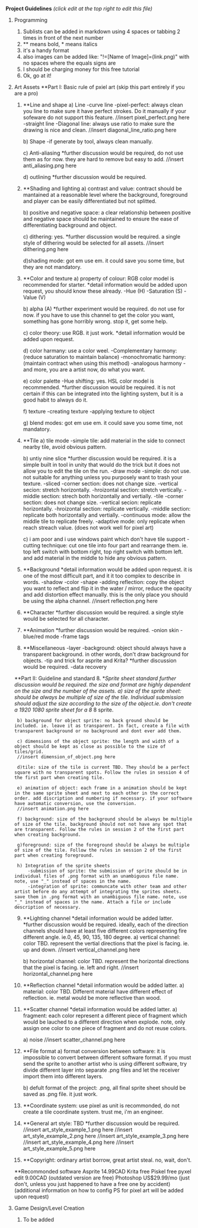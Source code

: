 **Project Guidelines**
*(click edit at the top right to edit this file)*
1. Programming
    1. Sublists can be added in markdown using 4 spaces or tabbing 2 times in front of the next number
    2. ** means bold, * means italics
    3. it's a handy format
    4. also images can be added like: "!=[Name of Image]=(link.png)" with no spaces where the equals signs are
    5. I should be charging money for this free tutorial
    6. Ok, go at it!
    
2. Art Assets
    **Part I: Basic rule of pxiel art (skip this part entirely if you are a pro)
    1. **Line and shape
        a) Line
            -curve line
                -pixel-perfect: always clean you line to make sure it have perfect strokes. 
                 Do it manually if your sofeware do not support this feature.
                //insert pixel_perfect.png here
            -straight line
                -Diagonal line: always use ratio to make sure the drawing is nice and clean.
                //insert diagonal_line_ratio.png here
                
        b) Shape
            -if generate by tool, always clean manually.
                
        c) Anti-aliasing
            *further discussion would be required, do not use them as for now. they are hard to remove but easy to add.
            //insert anti_aliasing.png here
                
        d) outlining
            *further discussion would be required. 
                
    2. **Shading and lighting
        a) contrast and value: contract should be mantained at a reasonable level where the background, foreground and player can be easily differentiated but not splitted.
        
        b) positive and negative space: a clear relationship between positive and negative space should be maintained to ensure the ease of differentiating background and object.
        
        c) dithering: yes.
            *further discussion would be required. a single style of dithering would be selected for all assets. 
            //insert dithering.png here
            
        d)shading mode: got em use em. it could save you some time, but they are not mandatory.
            
    3. **Color and texture
        a) property of colour: RGB color model is recommended for starter.
        *detail information would be added upon request, you should know these already.
            -Hue (H)
            -Saturation (S)
            -Value (V)
            
        b) alpha (A)
        *further experiment would be required. do not use for now. if you have to use this channel to get the color you want, something has gone horribly wrong. stop it, get some help.
        
        c) color theory: use RGB. it just work.
        *detail information would be added upon request.
        
        d) color harmany: use a color weel. 
            -Complementary harmony: (reduce saturation to maintain balance)
            -monochromatic harmony: (maintain contract when using this method)
            -analogous harmony
            -and more, you are a artist now, do what you want. 
            
        e) color palette
            -Hue shifting: yes. HSL color model is recommended.
            *further discussion would be required. it is not certain if this can be integrated into the lighting system, but it is a good habit to always do it.
            
        f) texture
            -creating texture
            -applying texture to object
            
        g) blend modes: got em use em. it could save you some time, not mandatory.
            
    4. **Tile
        a) tile mode
            -simple tile: add material in the side to connect nearby tile, avoid obvious pattern. 
            
        b) untiy nine slice
        *further discussion would be required. it is a simple built in tool in unity that would do the trick but it does not allow you to edit the tile on the run. 
            -draw mode
                -simple: do not use. not suitable for anything unless you purposely want to trash your texture. 
                -sliced
                    -corner section: does not change size.
                    -vertical secion: stretch horizontally.
                    -hroizontal section: stretch vertically.
                    -middle section: strech both horizontally and vertially.
                -tile
                    -corner section: does not change size.
                    -vertical secion: replicate horizontally.
                    -hroizontal section: replicate vertically.
                    -middle section: replicate both horizontally and vertially.
                    -continuous mode: allow the middle tile to replicate freely.
                    -adaptive mode: only replicate when reach streach value. (does not work well for pixel art)
                    
        c) i am poor and i use windows paint which don't have tile support
            -cutting technique: cut one tile into four part and rearrange them. ie. top left switch with bottom right, top right switch with bottom left. and add material in the middle to hide any obvious pattern.
            
    5. **Background
    *detail information would be added upon request. it is one of the most difficult part, and it it too complex to describe in words.
        -shadow
        -color
        -shape
        -adding reflection: copy the object you want to reflect and flip it in the water / mirror, reduce the opacity and add distortion effect manually. this is the only place you should be using the alpha channel.
        //insert reflection.png here
    6. **Character
    *further discussion would be required. a single style would be selected for all character.
    7. **Animation
    *further discussion would be required. 
        -onion skin
        -blue/red mode
        -frame tags
    8. **Miscellaneous
        -layer
        -background: object should always have a transparent background. in other words, don't draw background for objects.
        -tip and trick for asprite and Krita?
            *further discussion would be required. 
        -data recovery
            
    **Part II: Guideline and standard 
    8. **Sprite sheet standard
        *further discussion would be required. the size and format are highly dependent on the size and the number of the assets.
        a) size of the sprite sheet: should be always be multiple of size of the tile. Individual submission should adjust the size according to the size of the object.ie. don't create a 1920* 1080 sprite sheet for a 8* 8 sprite.
        
        b) background for object sprite: no back ground should be included. ie. leave it as transparent. In fact, create a file with transparent background or no background and dont ever add them.
        
        c) dimensions of the object sprite: the length and width of a object should be kept as close as possible to the size of tiles/grid.
        //insert dimension_of_object.png here
        
        d)tile: size of the tile is current TBD. They should be a perfect square with no transparent spots. Follow the rules in session 4 of the first part when creating tile.
        
        e) animation of object: each frame in a animation should be kept in the same sprite sheet and next to each other in the correct order. add discription and numbering if necessary. if your software have automatic conversion, use the conversion.
        //insert animation.png here
        
        f) background: size of the background should be always be multiple of size of the tile. background should not not have any spot that are transparent. Follow the rules in session 2 of the first part when creating background.
        
        g)foreground: size of the foreground should be always be multiple of size of the tile. Follow the rules in session 2 of the first part when creating foreground.
        
        h) Integration of the sprite sheets
            -submission of sprite: the submission of sprite should be in individual files of .png format with an unambiguous file name. note, use "_" instead of spaces in the name. 
            -integration of sprite: communcate with other team and other artist before do any attempt of integrating the sprites sheets. save them in .png format with an unambiguous file name. note, use "_" instead of spaces in the name. Attach a file or include description of necessary.
       
    9. **Lighting channel
    *detail information would be added latter.
    *further discussion would be required. ideally, each of the direction channels should have at least five different colors representing fire different angle. ie.0, 45, 90, 135, 180 degree.
        a) vertical channel: color TBD. represent the vertial directions that the pixel is facing. ie. up and down. 
        //insert vertical_channel.png here
        
        b) horizontal channel: color TBD. represent the horizontal directions that the pixel is facing. ie. left and right. 
        //insert horizontal_channel.png here
    10. **Reflection channel
    *detail information would be added latter.
        a) material: color TBD. Different material have different effect of reflection. ie. metal would be more reflective than wood.
        
    11. **Scatter channel
    *detail information would be added latter.
        a) fragment: each color represent a different piece of fragment which would be lauched to a different direction when explode. note, only assign one color to one piece of fragment and do not reuse colors.
        
        a) noise
        //insert scatter_channel.png here
        
    12. **File format
        a) format conversion between software: it is impossible to convert between different software format. if you must send the sprite to another artist who is using different software, try divide different layer into separate .png files and let the receiver import them into different layers.
        
        b) defult format of the project: .png, all final sprite sheet should be saved as .png file. it just work.
        
    13. **Coordinate system: use pixel as unit is recommonded, do not create a tile coordinate system. trust me, i'm an engineer.
    
    14. **General art style: TBD
    *further discussion would be required.
    //insert art_style_example_1.png here
    //insert art_style_example_2.png here
    //insert art_style_example_3.png here
    //insert art_style_example_4.png here
    //insert art_style_example_5.png here
    
    15. **Copyright: ordinary artist borrow, great artist steal. no, wait, don't.
    
    **Recommonded software
    Asprite     14.99CAD
    Krita       free
    Piskel      free
    pyxel edit  9.00CAD (outdated version are free)
    Photoshop   US$29.99/mo (just don't, unless you just happened to have a free one by accident)(additional information on how to config PS for pixel art will be added upon request)
    
3. Game Design/Level Creation
    1. To be added
